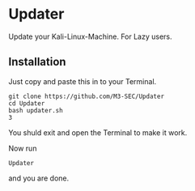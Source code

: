 # Updater
Update your Kali-Linux-Machine.
For Lazy users.

## Installation
Just copy and paste this in to your Terminal.
```
git clone https://github.com/M3-SEC/Updater
cd Updater
bash updater.sh
3
```
You shuld exit and open the Terminal to make it work.

Now run
```
Updater
```
and you are done.
